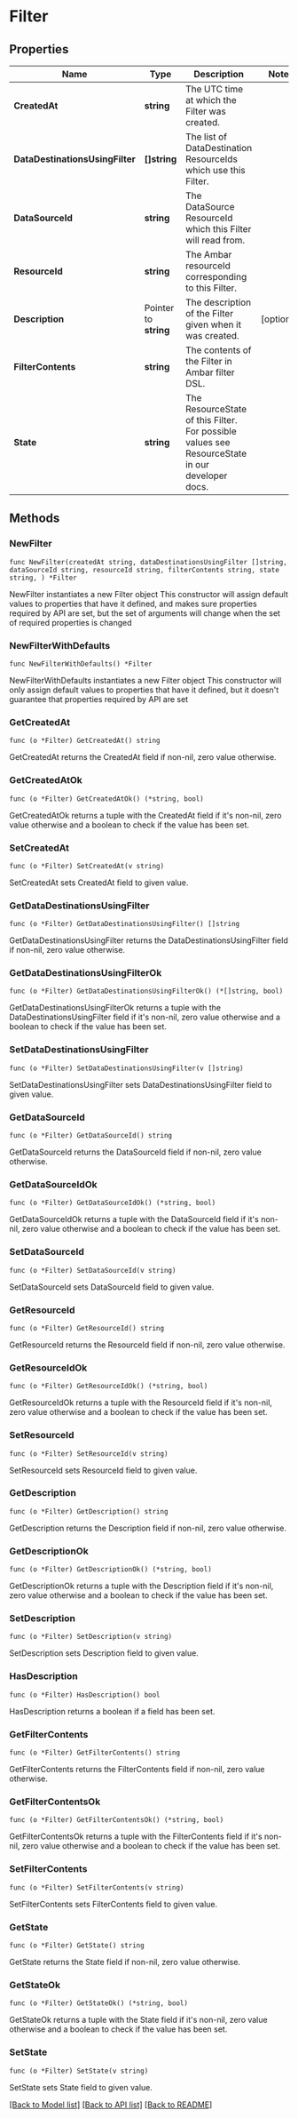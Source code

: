 # Filter

## Properties

Name | Type | Description | Notes
------------ | ------------- | ------------- | -------------
**CreatedAt** | **string** | The UTC time at which the Filter was created. | 
**DataDestinationsUsingFilter** | **[]string** | The list of DataDestination ResourceIds which use this Filter. | 
**DataSourceId** | **string** | The DataSource ResourceId which this Filter will read from. | 
**ResourceId** | **string** | The Ambar resourceId corresponding to this Filter. | 
**Description** | Pointer to **string** | The description of the Filter given when it was created. | [optional] 
**FilterContents** | **string** | The contents of the Filter in Ambar filter DSL. | 
**State** | **string** | The ResourceState of this Filter. For possible values see ResourceState in our developer docs. | 

## Methods

### NewFilter

`func NewFilter(createdAt string, dataDestinationsUsingFilter []string, dataSourceId string, resourceId string, filterContents string, state string, ) *Filter`

NewFilter instantiates a new Filter object
This constructor will assign default values to properties that have it defined,
and makes sure properties required by API are set, but the set of arguments
will change when the set of required properties is changed

### NewFilterWithDefaults

`func NewFilterWithDefaults() *Filter`

NewFilterWithDefaults instantiates a new Filter object
This constructor will only assign default values to properties that have it defined,
but it doesn't guarantee that properties required by API are set

### GetCreatedAt

`func (o *Filter) GetCreatedAt() string`

GetCreatedAt returns the CreatedAt field if non-nil, zero value otherwise.

### GetCreatedAtOk

`func (o *Filter) GetCreatedAtOk() (*string, bool)`

GetCreatedAtOk returns a tuple with the CreatedAt field if it's non-nil, zero value otherwise
and a boolean to check if the value has been set.

### SetCreatedAt

`func (o *Filter) SetCreatedAt(v string)`

SetCreatedAt sets CreatedAt field to given value.


### GetDataDestinationsUsingFilter

`func (o *Filter) GetDataDestinationsUsingFilter() []string`

GetDataDestinationsUsingFilter returns the DataDestinationsUsingFilter field if non-nil, zero value otherwise.

### GetDataDestinationsUsingFilterOk

`func (o *Filter) GetDataDestinationsUsingFilterOk() (*[]string, bool)`

GetDataDestinationsUsingFilterOk returns a tuple with the DataDestinationsUsingFilter field if it's non-nil, zero value otherwise
and a boolean to check if the value has been set.

### SetDataDestinationsUsingFilter

`func (o *Filter) SetDataDestinationsUsingFilter(v []string)`

SetDataDestinationsUsingFilter sets DataDestinationsUsingFilter field to given value.


### GetDataSourceId

`func (o *Filter) GetDataSourceId() string`

GetDataSourceId returns the DataSourceId field if non-nil, zero value otherwise.

### GetDataSourceIdOk

`func (o *Filter) GetDataSourceIdOk() (*string, bool)`

GetDataSourceIdOk returns a tuple with the DataSourceId field if it's non-nil, zero value otherwise
and a boolean to check if the value has been set.

### SetDataSourceId

`func (o *Filter) SetDataSourceId(v string)`

SetDataSourceId sets DataSourceId field to given value.


### GetResourceId

`func (o *Filter) GetResourceId() string`

GetResourceId returns the ResourceId field if non-nil, zero value otherwise.

### GetResourceIdOk

`func (o *Filter) GetResourceIdOk() (*string, bool)`

GetResourceIdOk returns a tuple with the ResourceId field if it's non-nil, zero value otherwise
and a boolean to check if the value has been set.

### SetResourceId

`func (o *Filter) SetResourceId(v string)`

SetResourceId sets ResourceId field to given value.


### GetDescription

`func (o *Filter) GetDescription() string`

GetDescription returns the Description field if non-nil, zero value otherwise.

### GetDescriptionOk

`func (o *Filter) GetDescriptionOk() (*string, bool)`

GetDescriptionOk returns a tuple with the Description field if it's non-nil, zero value otherwise
and a boolean to check if the value has been set.

### SetDescription

`func (o *Filter) SetDescription(v string)`

SetDescription sets Description field to given value.

### HasDescription

`func (o *Filter) HasDescription() bool`

HasDescription returns a boolean if a field has been set.

### GetFilterContents

`func (o *Filter) GetFilterContents() string`

GetFilterContents returns the FilterContents field if non-nil, zero value otherwise.

### GetFilterContentsOk

`func (o *Filter) GetFilterContentsOk() (*string, bool)`

GetFilterContentsOk returns a tuple with the FilterContents field if it's non-nil, zero value otherwise
and a boolean to check if the value has been set.

### SetFilterContents

`func (o *Filter) SetFilterContents(v string)`

SetFilterContents sets FilterContents field to given value.


### GetState

`func (o *Filter) GetState() string`

GetState returns the State field if non-nil, zero value otherwise.

### GetStateOk

`func (o *Filter) GetStateOk() (*string, bool)`

GetStateOk returns a tuple with the State field if it's non-nil, zero value otherwise
and a boolean to check if the value has been set.

### SetState

`func (o *Filter) SetState(v string)`

SetState sets State field to given value.



[[Back to Model list]](../README.md#documentation-for-models) [[Back to API list]](../README.md#documentation-for-api-endpoints) [[Back to README]](../README.md)


